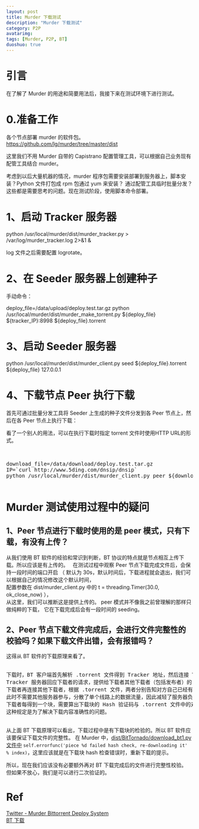 ```yaml
---
layout: post
title: Murder 下载测试
description: "Murder 下载测试"
category: P2P
avatarimg:
tags: [Murder, P2P, BT]
duoshuo: true
---
```


# 引言

在了解了 Murder 的用途和简要用法后，我接下来在测试环境下进行测试。

# 0.准备工作

各个节点部署 murder 的软件包。
https://github.com/lg/murder/tree/master/dist

这里我们不用 Murder 自带的 Capistrano 配置管理工具，可以根据自己业务现有配管工具结合 murder。

>
考虑到以后大量机器的情况，murder 程序包需要安装部署到服务器上，脚本安装？Python 文件打包成 rpm 包通过 yum 来安装？
通过配管工具临时批量分发？这些都是需要思考的问题。现在测试阶段，使用脚本命令部署。

# 1、启动 Tracker 服务器

> 
python /usr/local/murder/dist/murder_tracker.py > /var/log/murder_tracker.log 2>&1 &

> 
log 文件之后需要配置 logrotate。

# 2、在 Seeder 服务器上创建种子

手动命令：
> 
deploy_file=/data/upload/deploy.test.tar.gz
python /usr/local/murder/dist/murder_make_torrent.py ${deploy_file} ${tracker_IP}:8998 ${deploy_file}.torrent

# 3、启动 Seeder 服务器

> 
python /usr/local/murder/dist/murder_client.py seed ${deploy_file}.torrent ${deploy_file} 127.0.0.1

# 4、下载节点 Peer 执行下载

首先可通过批量分发工具将 Seeder 上生成的种子文件分发到各 Peer 节点上，然后在各 Peer 节点上执行下载：

> 
看了一个别人的用法，可以在执行下载时指定 torrent 文件时使用HTTP URL的形式。

<pre> 

download_file=/data/download/deploy.test.tar.gz
IP=`curl http://www.5ding.com/dnsip/dnsip`
python /usr/local/murder/dist/murder_client.py peer ${download_file}.torrent ${download_file} $IP

</pre>

# Murder 测试使用过程中的疑问

## 1、Peer 节点进行下载时使用的是 peer 模式，只有下载，有没有上传？

从我们使用 BT 软件的经验和常识到判断，BT 协议的特点就是节点相互上传下载。所以应该是有上传的。  
在测试过程中观察 Peer 节点下载完成文件后，会保持一段时间的端口开启
（ 默认为 30s，默认时间后，下载进程就会退出，我们可以根据自己的情况修改这个默认时间，  
配置参数在 dist/murder_client.py 中的 t = threading.Timer(30.0, ok_close_now) ），  
从这里，我们可以推断这是提供上传的。
peer 模式并不像我之前曾理解的那样只做纯粹的下载， 它在下载完成后会有一段时间的 seeding。

## 2、Peer 节点下载文件完成后，会进行文件完整性的校验吗？如果下载文件出错，会有报错吗？

这得从 BT 软件的下载原理来看了。

<pre>

下载时，BT 客户端首先解析 .torrent 文件得到 Tracker 地址，然后连接 Tracker 服务器。
Tracker 服务器回应下载者的请求，提供给下载者其他下载者（包括发布者）的 IP。
下载者再连接其他下载者，根据 .torrent 文件，两者分别告知对方自己已经有的块，然后交换彼此的数据。
此时不需要其他服务器参与，分散了单个线路上的数据流量，因此减轻了服务器负担。
下载者每得到一个块，需要算出下载块的 Hash 验证码与 .torrent 文件中的对比，如果一样则说明块正确，不一样则需要重新下载这个块。
这种规定是为了解决下载内容准确性的问题。

</pre>

从上面 BT 下载原理可以看出，下载过程中是有下载块的检验的。所以 BT 软件应该要保证下载文件的完整性。
在 Murder 中，[dist/BitTornado/download_bt1.py 文件中](https://github.com/lg/murder/blob/master/dist/BitTornado/download_bt1.py)
`self.errorfunc('piece %d failed hash check, re-downloading it' % index)`，这里应该就是在下载块 hash 检查错误时，重新下载的提示。

所以，现在我们应该没有必要额外再对 BT 下载完成后的文件进行完整性校验。
但如果不放心，我们是可以进行二次验证的。

# Ref
[Twitter - Murder Bittorrent Deploy System](https://vimeo.com/11280885)  
[BT 下载](http://baike.baidu.com/view/19229.htm)  


